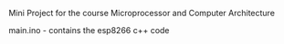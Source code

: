 Mini Project for the course Microprocessor and Computer Architecture

main.ino - contains the esp8266 c++ code

